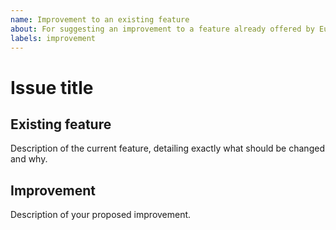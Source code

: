 ```yaml
---
name: Improvement to an existing feature
about: For suggesting an improvement to a feature already offered by Eucalypt
labels: improvement
---
```


# Issue title

## Existing feature

Description of the current feature, detailing exactly what should be changed and why.

## Improvement

Description of your proposed improvement.